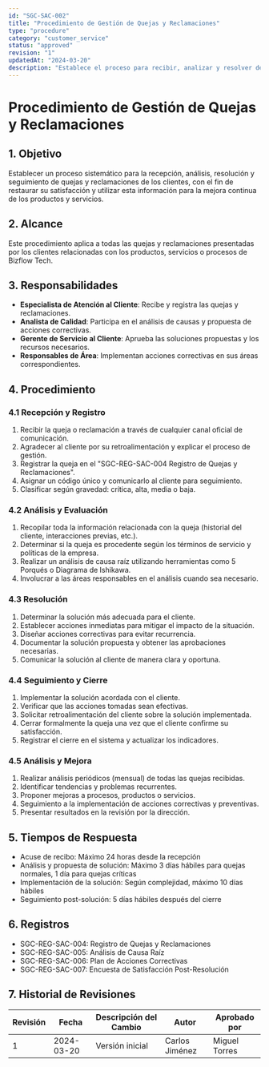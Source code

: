 ```yaml
---
id: "SGC-SAC-002"
title: "Procedimiento de Gestión de Quejas y Reclamaciones"
type: "procedure"
category: "customer_service"
status: "approved"
revision: "1"
updatedAt: "2024-03-20"
description: "Establece el proceso para recibir, analizar y resolver de manera efectiva las quejas y reclamaciones de los clientes."
---
```


# Procedimiento de Gestión de Quejas y Reclamaciones

## 1. Objetivo
Establecer un proceso sistemático para la recepción, análisis, resolución y seguimiento de quejas y reclamaciones de los clientes, con el fin de restaurar su satisfacción y utilizar esta información para la mejora continua de los productos y servicios.

## 2. Alcance
Este procedimiento aplica a todas las quejas y reclamaciones presentadas por los clientes relacionadas con los productos, servicios o procesos de Bizflow Tech.

## 3. Responsabilidades
- **Especialista de Atención al Cliente**: Recibe y registra las quejas y reclamaciones.
- **Analista de Calidad**: Participa en el análisis de causas y propuesta de acciones correctivas.
- **Gerente de Servicio al Cliente**: Aprueba las soluciones propuestas y los recursos necesarios.
- **Responsables de Área**: Implementan acciones correctivas en sus áreas correspondientes.

## 4. Procedimiento

### 4.1 Recepción y Registro
1. Recibir la queja o reclamación a través de cualquier canal oficial de comunicación.
2. Agradecer al cliente por su retroalimentación y explicar el proceso de gestión.
3. Registrar la queja en el "SGC-REG-SAC-004 Registro de Quejas y Reclamaciones".
4. Asignar un código único y comunicarlo al cliente para seguimiento.
5. Clasificar según gravedad: crítica, alta, media o baja.

### 4.2 Análisis y Evaluación
1. Recopilar toda la información relacionada con la queja (historial del cliente, interacciones previas, etc.).
2. Determinar si la queja es procedente según los términos de servicio y políticas de la empresa.
3. Realizar un análisis de causa raíz utilizando herramientas como 5 Porqués o Diagrama de Ishikawa.
4. Involucrar a las áreas responsables en el análisis cuando sea necesario.

### 4.3 Resolución
1. Determinar la solución más adecuada para el cliente.
2. Establecer acciones inmediatas para mitigar el impacto de la situación.
3. Diseñar acciones correctivas para evitar recurrencia.
4. Documentar la solución propuesta y obtener las aprobaciones necesarias.
5. Comunicar la solución al cliente de manera clara y oportuna.

### 4.4 Seguimiento y Cierre
1. Implementar la solución acordada con el cliente.
2. Verificar que las acciones tomadas sean efectivas.
3. Solicitar retroalimentación del cliente sobre la solución implementada.
4. Cerrar formalmente la queja una vez que el cliente confirme su satisfacción.
5. Registrar el cierre en el sistema y actualizar los indicadores.

### 4.5 Análisis y Mejora
1. Realizar análisis periódicos (mensual) de todas las quejas recibidas.
2. Identificar tendencias y problemas recurrentes.
3. Proponer mejoras a procesos, productos o servicios.
4. Seguimiento a la implementación de acciones correctivas y preventivas.
5. Presentar resultados en la revisión por la dirección.

## 5. Tiempos de Respuesta
- Acuse de recibo: Máximo 24 horas desde la recepción
- Análisis y propuesta de solución: Máximo 3 días hábiles para quejas normales, 1 día para quejas críticas
- Implementación de la solución: Según complejidad, máximo 10 días hábiles
- Seguimiento post-solución: 5 días hábiles después del cierre

## 6. Registros
- SGC-REG-SAC-004: Registro de Quejas y Reclamaciones
- SGC-REG-SAC-005: Análisis de Causa Raíz
- SGC-REG-SAC-006: Plan de Acciones Correctivas
- SGC-REG-SAC-007: Encuesta de Satisfacción Post-Resolución

## 7. Historial de Revisiones
| Revisión | Fecha | Descripción del Cambio | Autor | Aprobado por |
|----------|-------|------------------------|-------|--------------|
| 1 | 2024-03-20 | Versión inicial | Carlos Jiménez | Miguel Torres | 